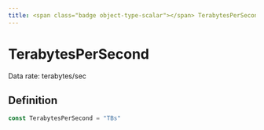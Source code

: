 ```yaml
---
title: <span class="badge object-type-scalar"></span> TerabytesPerSecond
---
```

# <span class="badge object-type-scalar"></span> TerabytesPerSecond

Data rate: terabytes/sec

## Definition

```go
const TerabytesPerSecond = "TBs"
```
